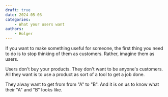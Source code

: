 ```yaml
---
draft: true
date: 2024-05-03
categories:
    - What your users want
authors:
    - Holger
---
```


If you want to make something useful for someone, the first thing you need to do is to stop thinking of them as customers. Rather, imagine them as users. 

Users don't buy your products. They don't want to be anyone's customers. All they want is to use a product as sort of a tool to get a job done.

They alway want to get from from "A" to "B". And it is on us to know what their "A" and "B" looks like.